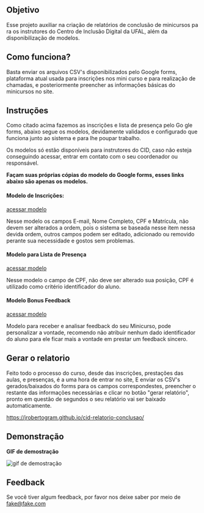 


## Objetivo

Esse projeto auxiliar na criação de relatórios de conclusão de minicursos para os instrutores do Centro de Inclusão Digital da UFAL, além da disponibilização de modelos.
## Como funciona?

Basta enviar os arquivos CSV's disponibilizados pelo Google forms, plataforma atual usada para inscrições nos mini curso e para realização de chamadas, e posteriormente preencher as informações básicas do minicursos no site.
## Instruções

Como citado acima fazemos as inscrições e lista de presença pelo Go gle forms, abaixo segue os modelos, devidamente validados e configurado que funciona junto ao sistema e para lhe poupar trabalho.

Os modelos só estão disponíveis para instrutores do CID, caso não esteja conseguindo acessar, entrar em contato com o seu coordenador ou responsável.

**Façam suas próprias cópias do modelo do Google forms, esses links abaixo são apenas os modelos.**
#### Modelo de Inscrições:

[acessar modelo](https://docs.google.com/forms/d/exemplo/edit)

Nesse modelo os campos E-mail, Nome Completo, CPF e Matrícula, não devem ser alterados a ordem, pois o sistema se baseada nesse item nessa devida ordem, outros campos podem ser editado, adicionado ou removido perante sua necessidade e gostos sem problemas.
#### Modelo para Lista de Presença

[acessar modelo](https://docs.google.com/forms/d/exemplo/edit)

Nesse modelo o campo de CPF, não deve ser alterado sua posição, CPF é utilizado como critério identificador do aluno.

#### Modelo Bonus Feedback

[acessar modelo](https://docs.google.com/forms/d/exemplo/edit)

Modelo para receber e analisar feedback do seu Minicurso, pode personalizar a vontade, recomendo não atribuir nenhum dado identificador do aluno para ele ficar mais a vontade em prestar um feedback sincero.
## Gerar o relatorio

Feito todo o processo do curso, desde das inscrições, prestações das aulas, e presenças, é a uma hora de entrar no site, E enviar os CSV's gerados/baixados do forms para os campos correspondestes, preencher o restante das informações necessárias e clicar no botão "gerar relatório", pronto em questão de segundos o seu relatório vai ser baixado automaticamente.  

https://jrobertogram.github.io/cid-relatorio-conclusao/

## Demonstração

**GIF de demostração**

![gif de demostração](https://via.placeholder.com/468x300?text=App+Screenshot+Here)

## Feedback

Se você tiver algum feedback, por favor nos deixe saber por meio de fake@fake.com
